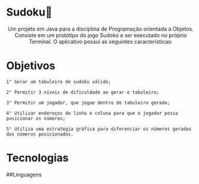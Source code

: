 # Sudoku🚀 

<p align="center">Um projeto em Java para a disciplina de Programação orientada a Objetos. Consiste em um protótipo do jogo Sudoko a ser executado no próprio Terminal. O aplicativo possui as seguintes características:
</p>

# Objetivos
```
1° Gerar um tabuleiro de sudoku válido;
```

```
2° Permitir 3 níveis de dificuldade ao gerar o tabuleiro;
```

```
3° Permitir um jogador, que jogue dentro do tabuleiro gerado;
```

```
4° Utilizar endereços de linha e coluna para que o jogador possa posicionar os números;
```

```
5° Utiliza uma estratégia gráfica para diferenciar os números gerados dos números posicionados.
```

# Tecnologias 

##Linguagens

